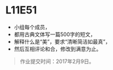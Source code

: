 # L11E51

- 小组每个成员，
- 都用古典文体写一篇500字的短文，
- 解释什么是“美”，要求“清晰简洁如最真”，
- 然后互相评论和合，修改到满意为止。

> 作业提交时间：2017年2月9日。
